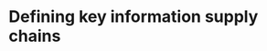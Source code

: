 <!-- SPDX-License-Identifier: Apache-2.0 -->
<!-- Copyright Contributors to the Data Governance project. -->

# Defining key information supply chains
